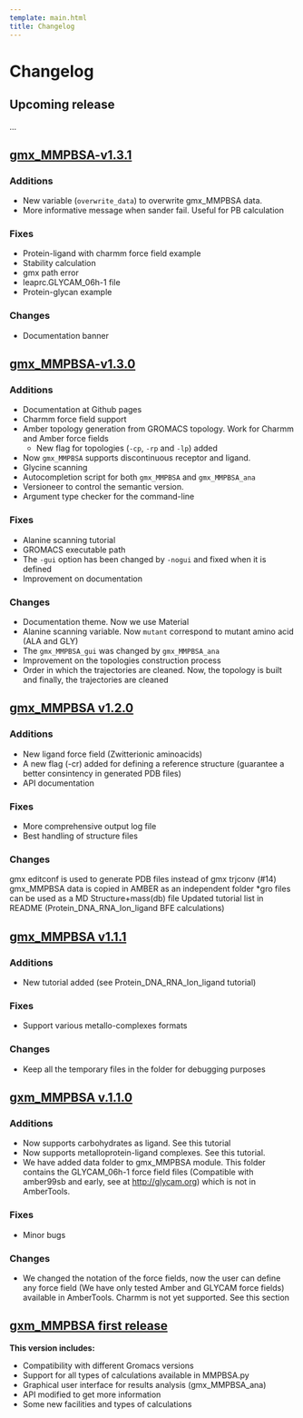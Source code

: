 ```yaml
---
template: main.html
title: Changelog
---
```


# Changelog
## Upcoming release
...

## [gmx_MMPBSA-v1.3.1](https://github.com/Valdes-Tresanco-MS/gmx_MMPBSA/releases/tag/v1.3.1)
### Additions
* New variable (`overwrite_data`) to overwrite gmx_MMPBSA data. 
* More informative message when sander fail. Useful for PB calculation

### Fixes
* Protein-ligand with charmm force field example
* Stability calculation
* gmx path error
* leaprc.GLYCAM_06h-1 file
* Protein-glycan example

### Changes
* Documentation banner


## [gmx_MMPBSA-v1.3.0](https://github.com/Valdes-Tresanco-MS/gmx_MMPBSA/releases/tag/v1.3.0)

### Additions
* Documentation at Github pages
* Charmm force field support
* Amber topology generation from GROMACS topology. Work for Charmm and Amber force fields
  * New flag for topologies (`-cp`, `-rp` and `-lp`) added
* Now `gmx_MMPBSA` supports discontinuous receptor and ligand.
* Glycine scanning
* Autocompletion script for both `gmx_MMPBSA` and `gmx_MMPBSA_ana`
* Versioneer to control the semantic version.
* Argument type checker for the command-line 

### Fixes
* Alanine scanning tutorial 
* GROMACS executable path 
* The `-gui` option has been changed by `-nogui` and fixed when it is defined 
* Improvement on documentation

### Changes
* Documentation theme. Now we use Material
* Alanine scanning variable. Now `mutant` correspond to mutant amino acid (ALA and GLY)
* The `gmx_MMPBSA_gui` was changed by `gmx_MMPBSA_ana` 
* Improvement on the topologies construction process
* Order in which the trajectories are cleaned. Now, the topology is built and finally, the trajectories are cleaned

## [gmx_MMPBSA v1.2.0](https://github.com/Valdes-Tresanco-MS/gmx_MMPBSA/releases/tag/v1.2.0)
### Additions

* New ligand force field (Zwitterionic aminoacids)
* A new flag (-cr) added for defining a reference structure (guarantee a better consintency in generated PDB files)
* API documentation

### Fixes
* More comprehensive output log file
* Best handling of structure files

### Changes
gmx editconf is used to generate PDB files instead of gmx trjconv (#14)
gmx_MMPBSA data is copied in AMBER as an independent folder
*gro files can be used as a MD Structure+mass(db) file
Updated tutorial list in README (Protein_DNA_RNA_Ion_ligand BFE calculations)

## [gmx_MMPBSA v1.1.1](https://github.com/Valdes-Tresanco-MS/gmx_MMPBSA/releases/tag/v1.1.1)
### Additions
* New tutorial added (see Protein_DNA_RNA_Ion_ligand tutorial)
 
### Fixes
* Support various metallo-complexes formats

### Changes
* Keep all the temporary files in the folder for debugging purposes

## [gxm_MMPBSA v.1.1.0](https://github.com/Valdes-Tresanco-MS/gmx_MMPBSA/releases/tag/v.1.1.0)
### Additions
* Now supports carbohydrates as ligand. See this tutorial 
* Now supports metalloprotein-ligand complexes. See this tutorial.
* We have added data folder to gmx_MMPBSA module. This folder contains the GLYCAM_06h-1 force field files 
  (Compatible with amber99sb and early, see at http://glycam.org) which is not in AmberTools.

### Fixes
* Minor bugs

### Changes
* We changed the notation of the force fields, now the user can define any force field (We have only tested Amber and 
GLYCAM force fields) available in AmberTools. Charmm is not yet supported. See this section

## [gxm_MMPBSA first release](https://github.com/Valdes-Tresanco-MS/gmx_MMPBSA/releases/tag/v1.0.0)
**This version includes:**

* Compatibility with different Gromacs versions
* Support for all types of calculations available in MMPBSA.py
* Graphical user interface for results analysis (gmx_MMPBSA_ana)
* API modified to get more information
* Some new facilities and types of calculations